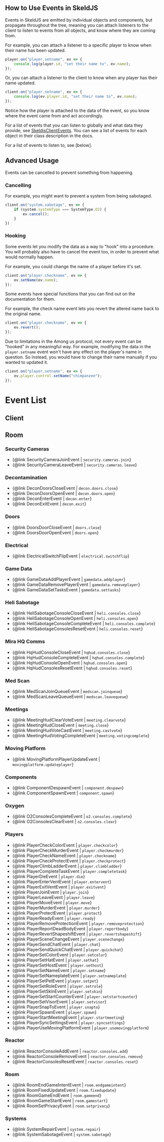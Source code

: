 ## How to Use Events in SkeldJS

Events in SkeldJS are emitted by individual objects and components, but propagate throughout the tree, meaning you can attach listeners to the client to listen to events from all objects, and know where they are coming from.

For example, you can attach a listener to a specific player to know when their name has been updated.
```ts
player.on("player.setname", ev => {
    console.log(player.id, "set their name to", ev.name);
});
```
Or, you can attach a listener to the client to know when any player has their name updated.
```ts
client.on("player.setname", ev => {
    console.log(ev.player.id, "set their name to", ev.name);
});
```

Notice how the player is attached to the data of the event, so you know where the event came from and act accordingly.

For a list of events that you can listen to globally and what data they provide, see [SkeldjsClientEvents](/interfaces/client.skeldjsclientevents). You can see a list of events for each object in their class description in the docs.

For a list of events to listen to, see [below].

## Advanced Usage

Events can be cancelled to prevent something from happening.

### Cancelling

For example, you might want to prevent a system from being sabotaged.
```ts
client.on("system.sabotage", ev => {
    if (system.systemType === SystemType.O2) {
        ev.cancel();
    }
})
```

### Hooking
Some events let you modify the data as a way to "hook" into a procedure. You will probably also have to cancel the event too, in order to prevent what would normally happen.

For example, you could change the name of a player before it's set.
```ts
client.on("player.checkname", ev => {
    ev.setName(ev.name);
});
```

Some events have special functions that you can find out on the documentation for them.

For example, the check name event lets you revert the altered name back to the original name.
```ts
client.on("player.checkname", ev => {
    ev.revert();
});
```

Due to limitations in the Among us protocol, not every event can be "hooked" in any meaningful way. For example, modifying the data in the `player.setname` event won't have any effect on the player's name in question. So instead, you would have to change their name manually if you wanted to updated it.

```ts
client.on("player.setname", ev => {
    ev.player.control.setName("chimpanzee");
});
```

# Event List

## Client

## Room
### Security Cameras
* {@link SecurityCameraJoinEvent | `security.cameras.join`}
* {@link SecurityCameraLeaveEvent | `security.cameras.leave`}

### Decontamination
* {@link DeconDoorsCloseEvent | `decon.doors.close`}
* {@link DeconDoorsOpenEvent | `decon.doors.open`}
* {@link DeconEnterEvent | `decon.enter`}
* {@link DeconExitEvent | `decon.exit`}

### Doors
* {@link DoorsDoorCloseEvent | `doors.close`}
* {@link DoorsDoorOpenEvent | `doors.open`}

### Electrical
* {@link ElectricalSwitchFlipEvent | `electrical.switchflip`}

### Game Data
* {@link GameDataAddPlayerEvent | `gamedata.addplayer`}
* {@link GameDataRemovePlayerEvent | `gamedata.removeplayer`}
* {@link GameDataSetTasksEvent | `gamedata.settasks`}

### Heli Sabotage
* {@link HeliSabotageConsoleCloseEvent | `heli.consoles.close`}
* {@link HeliSabotageConsoleOpenEvent | `heli.consoles.open`}
* {@link HeliSabotageConsoleCompleteEvent | `heli.consoles.complete`}
* {@link HeliSabotageConsolesResetEvent | `heli.consoles.reset`}

### Mira HQ Comms
* {@link HqHudConsoleCloseEvent | `hqhud.consoles.close`}
* {@link HqHudConsoleCompleteEvent | `hqhud.consoles.complete`}
* {@link HqHudConsoleOpenEvent | `hqhud.consoles.open`}
* {@link HqHudConsolesResetEvent | `hqhud.consoles.reset`}

### Med Scan
* {@link MedScanJoinQueueEvent | `medscan.joinqueue`}
* {@link MedScanLeaveQueueEvent | `medscan.leavequeue`}

### Meetings
* {@link MeetingHudClearVoteEvent | `meeting.clearvote`}
* {@link MeetingHudCloseEvent | `meeting.close`}
* {@link MeetingHudVoteCastEvent | `meeting.castvote`}
* {@link MeetingHudVotingCompleteEvent | `meeting.votingcomplete`}

### Moving Platform
* {@link MovingPlatformPlayerUpdateEvent | `movingplatform.updateplayer`}

### Components
* {@link ComponentDespawnEvent | `component.despawn`}
* {@link ComponentSpawnEvent | `component.spawn`}

### Oxygen
* {@link O2ConsolesCompleteEvent | `o2.consoles.complete`}
* {@link O2ConsolesClearEvent | `o2.consoles.clear`}

### Players
* {@link PlayerCheckColorEvent | `player.checkcolor`}
* {@link PlayerCheckMurderEvent | `player.checkmurder`}
* {@link PlayerCheckNameEvent | `player.checkname`}
* {@link PlayerCheckProtectEvent | `player.checkprotect`}
* {@link PlayerClimbLadderEvent | `player.climbladder`}
* {@link PlayerCompleteTaskEvent | `player.completetask`}
* {@link PlayerDieEvent | `player.die`}
* {@link PlayerEnterVentEvent | `player.entervent`}
* {@link PlayerExitVentEvent | `player.exitvent`}
* {@link PlayerJoinEvent | `player.join`}
* {@link PlayerLeaveEvent | `player.leave`}
* {@link PlayerMoveEvent | `player.move`}
* {@link PlayerMurderEvent | `player.murder`}
* {@link PlayerProtectEvent | `player.protect`}
* {@link PlayerReadyEvent | `player.ready`}
* {@link PlayerRemoveProtectionEvent | `player.removeprotection`}
* {@link PlayerReportDeadBodyEvent | `player.reportbody`}
* {@link PlayerRevertShapeshiftEvent | `player.revertshapeshift`}
* {@link PlayerSceneChangeEvent | `player.scenechange`}
* {@link PlayerSendChatEvent | `player.chat`}
* {@link PlayerSendQuickChatEvent | `player.quickchat`}
* {@link PlayerSetColorEvent | `player.setcolor`}
* {@link PlayerSetHatEvent | `player.sethat`}
* {@link PlayerSetHostEvent | `player.sethost`}
* {@link PlayerSetNameEvent | `player.setname`}
* {@link PlayerSetNameplateEvent | `player.setnameplate`}
* {@link PlayerSetPetEvent | `player.setpet`}
* {@link PlayerSetRoleEvent | `player.setrole`}
* {@link PlayerSetSkinEvent | `player.setskin`}
* {@link PlayerSetStartCounterEvent | `player.setstartcounter`}
* {@link PlayerSetVisorEvent | `player.setvisor`}
* {@link PlayerSnapToEvent | `player.snapto`}
* {@link PlayerSpawnEvent | `player.spawn`}
* {@link PlayerStartMeetingEvent | `player.startmeeting`}
* {@link PlayerSyncSettingsEvent | `player.syncsettings`}
* {@link PlayerUseMovingPlatformEvent | `player.usemovingplatform`}

### Reactor
* {@link ReactorConsoleAddEvent | `reactor.consoles.add`}
* {@link ReactorConsoleRemoveEvent | `reactor.consoles.remove`}
* {@link ReactorConsolesResetEvent | `reactor.consoles.reset`}

### Room
* {@link RoomEndGameIntentEvent | `room.endgameintent`}
* {@link RoomFixedUpdateEvent | `room.fixedupdate`}
* {@link RoomGameEndEvent | `room.gameend`}
* {@link RoomGameStartEvent | `room.gamestart`}
* {@link RoomSetPrivacyEvent | `room.setprivacy`}

### Systems
* {@link SystemRepairEvent | `system.repair`}
* {@link SystemSabotageEvent | `system.sabotage`}
